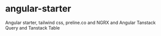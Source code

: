 # angular-starter
Angular starter, tailwind css, preline.co and NGRX and Angular Tanstack Query and Tanstack Table
